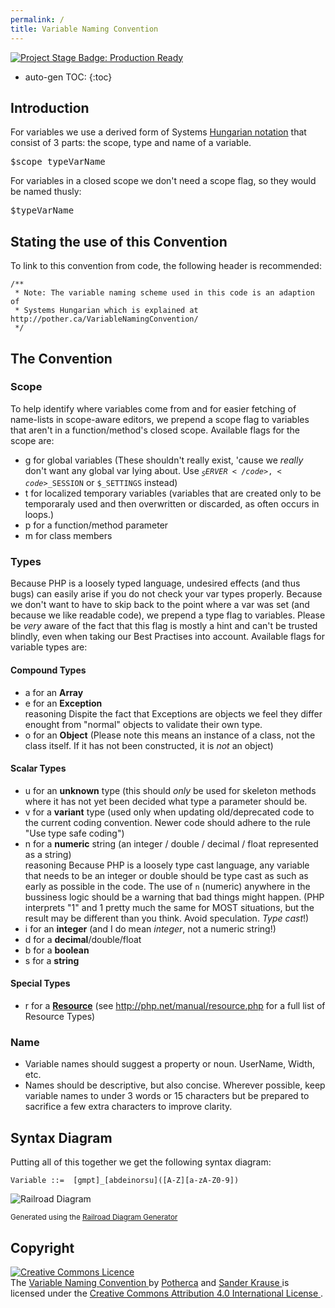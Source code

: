 ```yaml
---
permalink: /
title: Variable Naming Convention
---
```


[![Project Stage Badge: Production Ready][project-stage-image]][project-stage-badge]

* auto-gen TOC:
{:toc}

## Introduction

For variables we use a derived form of Systems [Hungarian notation]
that consist of 3 parts: the scope, type and name of a variable.

<pre class="">$<span class="small scope">scope_</span><span class="small type">type</span>VarName</pre>

For variables in a closed scope we don't need a scope flag, so
they would be named thusly:
<pre class="">$<span class="small type">type</span>VarName</pre>

## Stating the use of this Convention

To link to this convention from code, the following header is recommended:

    /**
     * Note: The variable naming scheme used in this code is an adaption of 
     * Systems Hungarian which is explained at http://pother.ca/VariableNamingConvention/
     */

## The Convention

### Scope

To help identify where variables come from and for easier
fetching of name-lists in scope-aware editors, we prepend a
scope flag to variables that aren't in a function/method's closed scope.
Available flags for the scope are:

- <span class="main">g</span> for global variables <span
        class="small">(These shouldn't really exist, 'cause we <em>really</em>
    don't want any global var lying about. Use <code>$_SERVER</code>, <code>$_SESSION</code> or <code>$_SETTINGS</code>
    instead) </span>
- <span class="main">t</span> for localized temporary variables
  <span class="small">(variables that are created only to be
  temporaraly used and then overwritten or discarded, as often occurs in
  loops.)
- <span class="main">p</span> for a function/method parameter
- <span class="main">m</span> for class members

### Types

Because PHP is a loosely typed language, undesired effects (and
thus bugs) can easily arise if you do not check your var types properly.
Because we don't want to have to skip back to the point where a var was
set (and because we like readable code), we prepend a type flag to
variables. Please be <em>very</em> aware of the fact that this flag is
mostly a <span class="">hint</span> and can't be trusted blindly,
even when taking our Best Practises into account. Available flags for
variable types are:

#### Compound Types

- <span class="main">a</span> for an <strong>Array</strong>
- <span class="main">e</span> for an <strong>Exception</strong>
  <div class="reasoning"><span class="handle">reasoning</span>
  <span>
  Dispite the fact that Exceptions are objects we feel they differ
  enought from "normal" objects to validate their own type.
  </span>
  </div>
- <span class="main">o</span> for an <strong>Object</strong> <span
  class="small">(Please
  note this means an instance of a class, not the class itself. If it has
  not been constructed, it is <em>not</em> an object)</span>

#### Scalar Types

- <span class="main">u</span> for an
    <strong>unknown</strong> type <span
        class="small">(this should <em>only</em> be used for skeleton
    methods where it has not yet been decided what type a parameter should
    be.</span>
- <span class="main">v</span> for a
    <strong>variant</strong> type <span
        class="small">(used only when updating old/deprecated code to
    the current coding convention. Newer code should adhere to the rule
    "Use type safe coding") </span>
- <span class="main">n</span> for a <strong>numeric</strong> string (an
                                integer /
                                double / decimal / float represented as a
                                string)
    <div class="reasoning"><span class="handle">reasoning</span> <span>Because
    PHP is a loosely type cast language, any variable that needs to be an
    integer or double should be type cast as such as early as possible in the
    code. The use of <code>n</code> (numeric) anywhere in the bussiness logic
    should be a warning that bad things might happen. (PHP interprets "1" and 1
    pretty much the same for MOST situations, but the result may be different
    than you think. Avoid speculation. <em>Type cast</em>!)</span></div>
- <span class="main">i</span> for an <strong>integer</strong> <span
        class="small">(and
    I do mean <em>integer</em>, not a numeric string!)</span>
- <span class="main">d</span> for a <strong>decimal</strong>/double/float
- <span class="main">b</span> for a <strong>boolean</strong>
- <span class="main">s</span> for a <strong>string</strong>

#### Special Types

- <span class="main">r</span> for a <a
    href="http://php.net/manual/language.types.resource.php"><strong>Resource</strong></a>
<span class="small">(see <a
        href="http://php.net/manual/resource.php">http://php.net/manual/resource.php</a>
for a full list of Resource Types)</span>

### Name

- <span class="">Variable names should suggest a
property or noun.</span> UserName, Width, etc.
- <span class="">Names should be descriptive, but
also concise.</span> Wherever possible, keep variable names to under 3 
words or 15 characters but be prepared to sacrifice a few extra 
characters to improve clarity.

##  Syntax Diagram

Putting all of this together we get the following syntax diagram:

    Variable ::=  [gmpt]_[abdeinorsu]([A-Z][a-zA-Z0-9])

![Railroad Diagram][Railroad Diagram]

<sup>Generated using the [Railroad Diagram Generator]</sup>

## Copyright

<p class="created-by">
    <a rel="license" href="http://creativecommons.org/licenses/by/4.0/">
        <img alt="Creative Commons Licence" style="border-width:0" src="http://i.creativecommons.org/l/by/4.0/88x31.png" />
    </a><br />
    The <span xmlns:dct="http://purl.org/dc/terms/" href="http://purl.org/dc/dcmitype/Text" property="dct:title" rel="dct:type">
        <a xmlns:dct="http://purl.org/dc/terms/" href="http://pother.ca/VariableNamingConvention/" rel="dct:source">
            Variable Naming Convention
        </a>
    </span> by
    <a xmlns:cc="http://creativecommons.org/ns#" property="cc:attributionName" rel="cc:attributionURL"
       href="http://pother.ca/" class="potherca"
    >Potherca</a> and
    <a xmlns:cc="http://creativecommons.org/ns#" href="https://twitter.com/sanderkrause" property="cc:attributionName" rel="cc:attributionURL">
        Sander Krause
    </a> is licensed under the
    <a rel="license" href="http://creativecommons.org/licenses/by/4.0/">
        Creative Commons Attribution 4.0 International License
    </a>
    .
</p>

[project-stage-badge]: http://bl.ocks.org/potherca/raw/a2ae67caa3863a299ba0
[project-stage-image]: http://img.shields.io/badge/Project%20Stage-Production%20Ready-brightgreen.svg 
[Hungarian notation]: http://en.wikipedia.org/wiki/Hungarian_notation
[Railroad Diagram Generator]: http://bottlecaps.de/rr/ui
[Railroad Diagram]: http://pother.ca/VariableNamingConvention/syntax-diagram.svg
